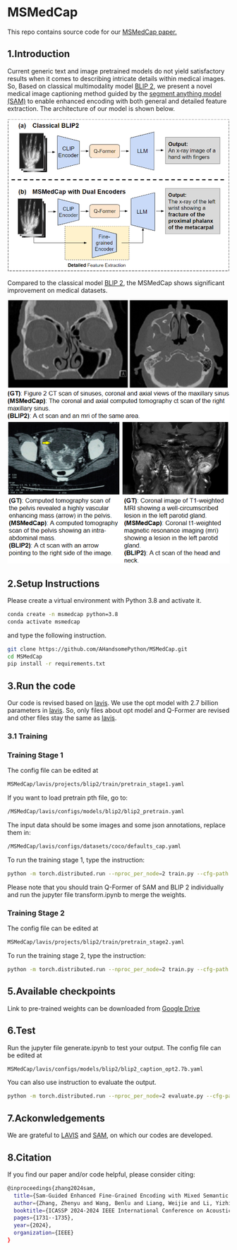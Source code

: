# MSMedCap   

This repo contains source code for our [MSMedCap paper. ](https://ieeexplore.ieee.org/document/10446878)


## 1.Introduction  

Current generic text and image pretrained models do not yield satisfactory results when it comes to describing intricate details within medical images. So, Based on classical multimodality model [BLIP 2](https://github.com/salesforce/LAVIS), we present a novel medical image captioning method guided by the [segment anything model (SAM)](https://github.com/facebookresearch/segment-anything) to enable enhanced encoding with both general and detailed feature extraction. The architecture of our model is shown below.    

![Model architecture](figures/fig1.png)

Compared to the classical model [BLIP 2](https://github.com/salesforce/LAVIS), the MSMedCap shows significant improvement on medical datasets. 

![performance](figures/visual1.png)

## 2.Setup Instructions

Please create a virtual environment with Python 3.8 and activate it.

```bash
conda create -n msmedcap python=3.8
conda activate msmedcap
```

and type the following instruction. 

```bash
git clone https://github.com/AHandsomePython/MSMedCap.git 
cd MSMedCap
pip install -r requirements.txt
```


## 3.Run the code

Our code is revised based on [lavis](https://github.com/salesforce/LAVIS). We use the opt model with 2.7 billion parameters in [lavis](https://github.com/salesforce/LAVIS). So, only files about opt model and Q-Former are revised and other files stay the same as [lavis](https://github.com/salesforce/LAVIS). 
### 3.1 Training
### Training Stage 1
The config file can be edited at 
```bash
MSMedCap/lavis/projects/blip2/train/pretrain_stage1.yaml
```
If you want to load pretrain pth file, go to:

```bash
/MSMedCap/lavis/configs/models/blip2/blip2_pretrain.yaml
```

The input data should be some images and some json annotations, replace them in:

```bash
/MSMedCap/lavis/configs/datasets/coco/defaults_cap.yaml
```

To run the training stage 1, type the instruction: 
```bash
python -m torch.distributed.run --nproc_per_node=2 train.py --cfg-path lavis/projects/blip2/train/pretrain_stage1.yaml
```
Please note that you should train Q-Former of SAM and BLIP 2 individually and run the jupyter file transform.ipynb to merge the weights. 

### Training Stage 2

The config file can be edited at 
```bash
MSMedCap/lavis/projects/blip2/train/pretrain_stage2.yaml
```
To run the training stage 2, type the instruction: 
```bash
python -m torch.distributed.run --nproc_per_node=2 train.py --cfg-path lavis/projects/blip2/train/pretrain_stage2.yaml
```


## 5.Available checkpoints
Link to pre-trained weights can be downloaded from [Google Drive](https://drive.google.com/drive/folders/1iYher5k2D-QduA5BQBzVpeasfRHjLYek?usp=drive_link)


## 6.Test
Run the jupyter file generate.ipynb to test your output. The config file can be edited at 
```bash
MSMedCap/lavis/configs/models/blip2/blip2_caption_opt2.7b.yaml
```
You can also use instruction to evaluate the output. 
```bash
python -m torch.distributed.run --nproc_per_node=2 evaluate.py --cfg-path lavis/projects/blip2/eval/caption_coco_opt2.7b_eval.yaml
```
## 7.Ackonwledgements

We are grateful to [LAVIS](https://github.com/salesforce/LAVIS) and [SAM](https://github.com/facebookresearch/segment-anything), on which our codes are developed.

## 8.Citation

If you find our paper and/or code helpful, please consider citing:
```bash
@inproceedings{zhang2024sam,
  title={Sam-Guided Enhanced Fine-Grained Encoding with Mixed Semantic Learning for Medical Image Captioning},
  author={Zhang, Zhenyu and Wang, Benlu and Liang, Weijie and Li, Yizhi and Guo, Xuechen and Wang, Guanhong and Li, Shiyan and Wang, Gaoang},
  booktitle={ICASSP 2024-2024 IEEE International Conference on Acoustics, Speech and Signal Processing (ICASSP)},
  pages={1731--1735},
  year={2024},
  organization={IEEE}
}
```
